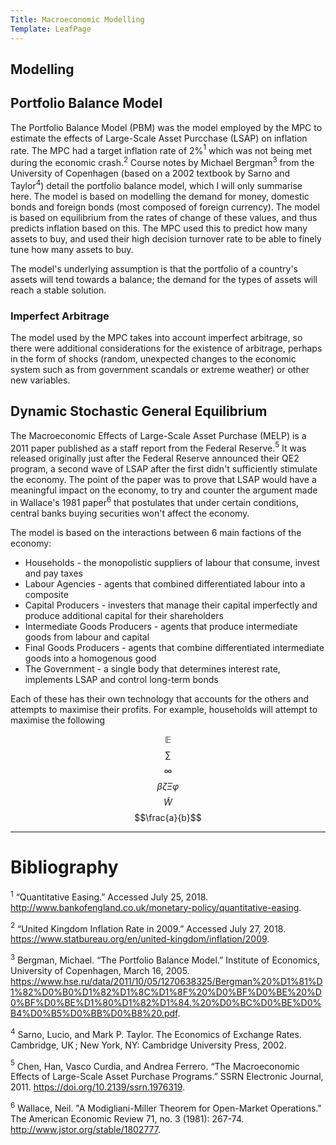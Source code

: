 ```yaml
---
Title: Macroeconomic Modelling
Template: LeafPage
---
```


## Modelling

## Portfolio Balance Model

The Portfolio Balance Model (PBM) was the model employed by the MPC to estimate the effects of Large-Scale Asset Purcchase (LSAP) on inflation rate. The MPC had a target inflation rate of 2%$^1$ which was not being met during the economic crash.$^2$ Course notes by Michael Bergman$^3$ from the University of Copenhagen (based on a 2002 textbook by Sarno and Taylor$^4$) detail the portfolio balance model, which I will only summarise here. The model is based on modelling the demand for money, domestic bonds and foreign bonds (most composed of foreign currency). The model is based on equilibrium from the rates of change of these values, and thus predicts inflation based on this. The MPC used this to predict how many assets to buy, and used their high decision turnover rate to be able to finely tune how many assets to buy.

The model's underlying assumption is that the portfolio of a country's assets will tend towards a balance; the demand for the types of assets will reach a stable solution.

### Imperfect Arbitrage

The model used by the MPC takes into account imperfect arbitrage, so there were additional considerations for the existence of arbitrage, perhaps in the form of shocks (random, unexpected changes to the economic system such as from government scandals or extreme weather) or other new variables.

## Dynamic Stochastic General Equilibrium

The Macroeconomic Effects of Large-Scale Asset Purchase (MELP) is a 2011 paper published as a staff report from the Federal Reserve.$^5$ It was released originally just after the Federal Reserve announced their QE2 program, a second wave of LSAP after the first didn't sufficiently stimulate the economy. The point of the paper was to prove that LSAP would have a meaningful impact on the economy, to try and counter the argument made in Wallace's 1981 paper$^6$ that postulates that under certain conditions, central banks buying securities won't affect the economy.

The model is based on the interactions between 6 main factions of the economy:
* Households - the monopolistic suppliers of labour that consume, invest and pay taxes
* Labour Agencies - agents that combined differentiated labour into a composite
* Capital Producers - investers that manage their capital imperfectly and produce additional capital for their shareholders
* Intermediate Goods Producers - agents that produce intermediate goods from labour and capital
* Final Goods Producers - agents that combine differentiated intermediate goods into a homogenous good
* The Government - a single body that determines interest rate, implements LSAP and control long-term bonds

Each of these has their own technology that accounts for the others and attempts to maximise their profits. For example, households will attempt to maximise the following

$$\mathbb{E}$$
$$\sum$$
$$\infty$$
$$\beta\zeta\Xi\varphi$$
$$\tilde{W}$$
$$\frac{a}{b}$$

---
# Bibliography

$^1$ “Quantitative Easing.” Accessed July 25, 2018. http://www.bankofengland.co.uk/monetary-policy/quantitative-easing.

$^2$ “United Kingdom Inflation Rate in 2009.” Accessed July 27, 2018. https://www.statbureau.org/en/united-kingdom/inflation/2009.

$^3$ Bergman, Michael. “The Portfolio Balance Model.” Institute of Economics, University of Copenhagen, March 16, 2005. https://www.hse.ru/data/2011/10/05/1270638325/Bergman%20%D1%81%D1%82%D0%B0%D1%82%D1%8C%D1%8F%20%D0%BF%D0%BE%20%D0%BF%D0%BE%D1%80%D1%82%D1%84.%20%D0%BC%D0%BE%D0%B4%D0%B5%D0%BB%D0%B8%20.pdf.

$^4$ Sarno, Lucio, and Mark P. Taylor. The Economics of Exchange Rates. Cambridge, UK ; New York, NY: Cambridge University Press, 2002.

$^5$ Chen, Han, Vasco Curdia, and Andrea Ferrero. “The Macroeconomic Effects of Large-Scale Asset Purchase Programs.” SSRN Electronic Journal, 2011. https://doi.org/10.2139/ssrn.1976319.

$^6$ Wallace, Neil. "A Modigliani-Miller Theorem for Open-Market Operations." The American Economic Review 71, no. 3 (1981): 267-74. http://www.jstor.org/stable/1802777.
